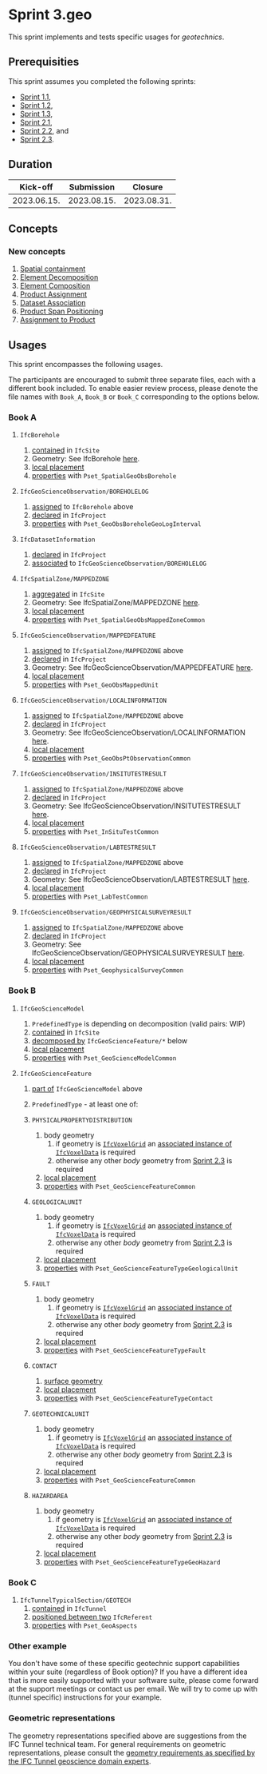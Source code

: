 # Sprint 3.geo

This sprint implements and tests specific usages for *geotechnics*.


## Prerequisities

This sprint assumes you completed the following sprints:

- [Sprint 1.1](./sprint1_1.md),
- [Sprint 1.2](./sprint1_2.md),
- [Sprint 1.3](./sprint1_3.md),
- [Sprint 2.1](./sprint2_1.md),
- [Sprint 2.2](./sprint2_2.md), and
- [Sprint 2.3](./sprint2_3.md).


## Duration

| Kick-off    | Submission  | Closure     |
|-------------|-------------|-------------|
| 2023.06.15. | 2023.08.15. | 2023.08.31. |


## Concepts

### New concepts

1. [Spatial containment](https://bsi-infraroom.github.io/IFC-Documentation-Tunnel/4_4_0_0/general/HTML/link/spatial-containment.htm)
1. [Element Decomposition](https://bsi-infraroom.github.io/IFC-Documentation-Tunnel/4_4_0_0/general/HTML/link/element-decomposition.htm)
1. [Element Composition](https://bsi-infraroom.github.io/IFC-Documentation-Tunnel/4_4_0_0/general/HTML/link/element-composition.htm)
1. [Product Assignment](https://bsi-infraroom.github.io/IFC-Documentation-Tunnel/4_4_0_0/general/HTML/link/product-assignment.htm)
1. [Dataset Association](https://github.com/bSI-InfraRoom/IFC-Specification/pull/646)
1. [Product Span Positioning](https://bsi-infraroom.github.io/IFC-Documentation-Tunnel/4_4_0_0/general/HTML/link/product-span-positioning.htm)
1. [Assignment to Product](https://github.com/bSI-InfraRoom/IFC-Specification/pull/656)


## Usages

This sprint encompasses the following usages.

The participants are encouraged to submit three separate files, each with a different book included.
To enable easier review process, please denote the file names with `Book_A`, `Book_B` or `Book_C` corresponding to the options below.


### Book A

1. `IfcBorehole`
    1. [contained](#new-concepts) in `IfcSite`
    1. Geometry: See IfcBorehole [here](./IFC-Tunnel-Geotechnics_Geometry.xlsx).
    1. [local placement](./sprint2_2.md)
    1. [properties](./sprint2_3.md) with `Pset_SpatialGeoObsBorehole`

1. `IfcGeoScienceObservation/BOREHOLELOG`
    1. [assigned](#new-concepts) to `IfcBorehole` above
    1. [declared](./sprint1_1.md) in `IfcProject`
    1. [properties](./sprint2_3.md) with `Pset_GeoObsBoreholeGeoLogInterval`

1. `IfcDatasetInformation`
    1. [declared](./sprint1_1.md) in `IfcProject`
    1. [associated](#new-concepts) to `IfcGeoScienceObservation/BOREHOLELOG`

1. `IfcSpatialZone/MAPPEDZONE`
    1. [aggregated](#new-concepts) in `IfcSite`
    1. Geometry: See IfcSpatialZone/MAPPEDZONE [here](./IFC-Tunnel-Geotechnics_Geometry.xlsx).
    1. [local placement](./sprint2_2.md)
    1. [properties](./sprint2_3.md) with `Pset_SpatialGeoObsMappedZoneCommon`

1. `IfcGeoScienceObservation/MAPPEDFEATURE`
    1. [assigned](#new-concepts) to `IfcSpatialZone/MAPPEDZONE` above
    1. [declared](./sprint1_1.md) in `IfcProject`
    1. Geometry: See IfcGeoScienceObservation/MAPPEDFEATURE [here](./IFC-Tunnel-Geotechnics_Geometry.xlsx).
    1. [local placement](./sprint2_2.md)
    1. [properties](./sprint2_3.md) with `Pset_GeoObsMappedUnit`

1. `IfcGeoScienceObservation/LOCALINFORMATION`
    1. [assigned](#new-concepts) to `IfcSpatialZone/MAPPEDZONE` above
    1. [declared](./sprint1_1.md) in `IfcProject`
    1. Geometry: See IfcGeoScienceObservation/LOCALINFORMATION [here](./IFC-Tunnel-Geotechnics_Geometry.xlsx).
    1. [local placement](./sprint2_2.md)
    1. [properties](./sprint2_3.md) with `Pset_GeoObsPtObservationCommon`

1. `IfcGeoScienceObservation/INSITUTESTRESULT`
    1. [assigned](#new-concepts) to `IfcSpatialZone/MAPPEDZONE` above
    1. [declared](./sprint1_1.md) in `IfcProject`
    1. Geometry: See IfcGeoScienceObservation/INSITUTESTRESULT [here](./IFC-Tunnel-Geotechnics_Geometry.xlsx).
    1. [local placement](./sprint2_2.md)
    1. [properties](./sprint2_3.md) with `Pset_InSituTestCommon`

1. `IfcGeoScienceObservation/LABTESTRESULT`
    1. [assigned](#new-concepts) to `IfcSpatialZone/MAPPEDZONE` above
    1. [declared](./sprint1_1.md) in `IfcProject`
    1. Geometry: See IfcGeoScienceObservation/LABTESTRESULT [here](./IFC-Tunnel-Geotechnics_Geometry.xlsx).
    1. [local placement](./sprint2_2.md)
    1. [properties](./sprint2_3.md) with `Pset_LabTestCommon`

1. `IfcGeoScienceObservation/GEOPHYSICALSURVEYRESULT`
    1. [assigned](#new-concepts) to `IfcSpatialZone/MAPPEDZONE` above
    1. [declared](./sprint1_1.md) in `IfcProject`
    1. Geometry: See IfcGeoScienceObservation/GEOPHYSICALSURVEYRESULT [here](./IFC-Tunnel-Geotechnics_Geometry.xlsx).
    1. [local placement](./sprint2_2.md)
    1. [properties](./sprint2_3.md) with `Pset_GeophysicalSurveyCommon`



### Book B

1. `IfcGeoScienceModel` 
    1. `PredefinedType` is depending on decomposition (valid pairs: WIP) 
    1. [contained](#new-concepts) in `IfcSite`
    1. [decomposed by](#new-concepts) `IfcGeoScienceFeature/*` below
    1. [local placement](./sprint2_2.md)
    1. [properties](./sprint2_3.md) with `Pset_GeoScienceModelCommon`

1. `IfcGeoScienceFeature`
    1. [part of](#new-concepts) `IfcGeoScienceModel` above
    1. `PredefinedType` - at least one of:

    1. `PHYSICALPROPERTYDISTRIBUTION`
        1. body geometry
            1. if geometry is [`IfcVoxelGrid`](./sprint2_3.md) an [associated instance of `IfcVoxelData`](#new-concepts) is required
            1. otherwise any other *body* geometry from [Sprint 2.3](./sprint2_3.md) is required
        1. [local placement](./sprint2_2.md)
        1. [properties](./sprint2_3.md) with `Pset_GeoScienceFeatureCommon`
    1. `GEOLOGICALUNIT`
        1. body geometry
            1. if geometry is [`IfcVoxelGrid`](./sprint2_3.md) an [associated instance of `IfcVoxelData`](#new-concepts) is required
            1. otherwise any other *body* geometry from [Sprint 2.3](./sprint2_3.md) is required
        1. [local placement](./sprint2_2.md)
        1. [properties](./sprint2_3.md) with `Pset_GeoScienceFeatureTypeGeologicalUnit`
    1. `FAULT`
        1. body geometry
            1. if geometry is [`IfcVoxelGrid`](./sprint2_3.md) an [associated instance of `IfcVoxelData`](#new-concepts) is required
            1. otherwise any other *body* geometry from [Sprint 2.3](./sprint2_3.md) is required
        1. [local placement](./sprint2_2.md)
        1. [properties](./sprint2_3.md) with `Pset_GeoScienceFeatureTypeFault`
    1. `CONTACT`
        1. [surface geometry](./sprint2_3.md)
        1. [local placement](./sprint2_2.md)
        1. [properties](./sprint2_3.md) with `Pset_GeoScienceFeatureTypeContact`
    1. `GEOTECHNICALUNIT`
        1. body geometry
            1. if geometry is [`IfcVoxelGrid`](./sprint2_3.md) an [associated instance of `IfcVoxelData`](#new-concepts) is required
            1. otherwise any other *body* geometry from [Sprint 2.3](./sprint2_3.md) is required
        1. [local placement](./sprint2_2.md)
        1. [properties](./sprint2_3.md) with `Pset_GeoScienceFeatureCommon`
    1. `HAZARDAREA`
        1. body geometry
            1. if geometry is [`IfcVoxelGrid`](./sprint2_3.md) an [associated instance of `IfcVoxelData`](#new-concepts) is required
            1. otherwise any other *body* geometry from [Sprint 2.3](./sprint2_3.md) is required
        1. [local placement](./sprint2_2.md)
        1. [properties](./sprint2_3.md) with `Pset_GeoScienceFeatureTypeGeoHazard`


### Book C

1. `IfcTunnelTypicalSection/GEOTECH`
	1. [contained](#new-concepts) in `IfcTunnel`
	1. [positioned between two](#new-concepts) `IfcReferent`
	1. [properties](./sprint2_3.md) with `Pset_GeoAspects`


### Other example

You don't have some of these specific geotechnic support capabilities within your suite (regardless of Book option)?
If you have a different idea that is more easily supported with your software suite,
 please come forward at the support meetings or contact us per email.
We will try to come up with (tunnel specific) instructions for your example.

### Geometric representations

The geometry representations specified above are suggestions from the IFC Tunnel technical team. For general requirements on geometric representations, please consult the [geometry requirements as specified by the IFC Tunnel geoscience domain experts](./IFC-Tunnel_Geotechnics_Geometry.xlsx).

